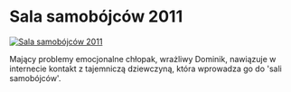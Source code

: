 Sala samobójców 2011 
=============
[![Sala samobójców 2011 ](http://vidos.pl/images/player.gif)](http://vidos.pl/sala-samobojcow-2011)

 Mający problemy emocjonalne chłopak, wrażliwy Dominik, nawiązuje w internecie kontakt z tajemniczą dziewczyną, która wprowadza go do 'sali samobójców'.
